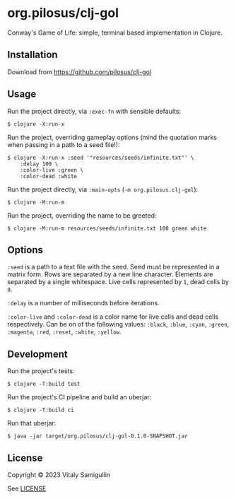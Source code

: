 # org.pilosus/clj-gol

Conway's Game of Life: simple, terminal based implementation in Clojure.

## Installation

Download from https://github.com/pilosus/clj-gol

## Usage

Run the project directly, via `:exec-fn` with sensible defaults:

    $ clojure -X:run-x


Run the project, overriding gameplay options (mind the quotation marks
when passing in a path to a seed file!):

    $ clojure -X:run-x :seed '"resources/seeds/infinite.txt"' \
        :delay 100 \
        :color-live :green \
        :color-dead :white

Run the project directly, via `:main-opts` (`-m org.pilosus.clj-gol`):

    $ clojure -M:run-m

Run the project, overriding the name to be greeted:

    $ clojure -M:run-m resources/seeds/infinite.txt 100 green white


## Options

`:seed` is a path to a text file with the seed. Seed must be
represented in a matrix form. Rows are separated by a new line
character. Elements are separated by a single whitespace. Live cells
represented by `1`, dead cells by `0`.

`:delay` is a number of milliseconds before iterations.

`:color-live` and `:color-dead` is a color name for live cells and
dead cells respectively. Can be on of the following values: `:black`,
`:blue`, `:cyan`, `:green`, `:magenta`, `:red`, `:reset`, `:white`,
`:yellow`.

## Development

Run the project's tests:

    $ clojure -T:build test

Run the project's CI pipeline and build an uberjar:

    $ clojure -T:build ci

Run that uberjar:

    $ java -jar target/org.pilosus/clj-gol-0.1.0-SNAPSHOT.jar

## License

Copyright © 2023 Vitaly Samigullin

See [LICENSE](https://github.com/pilosus/clj-gol/tree/main/LICENSE)

